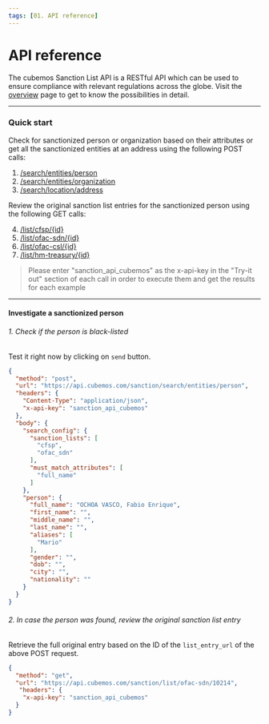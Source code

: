 ```yaml
---
tags: [01. API reference]
---
```


# API reference

The cubemos Sanction List API is a RESTful API which can be used to ensure compliance with relevant regulations across the globe. Visit the [overview](../swagger/sanctions_list.v1.yaml) page to get to know the possibilities in detail.

---

### Quick start

Check for sanctionized person or organization based on their attributes or get all the sanctionized entities at an address using the following POST calls: 
1. [/search/entities/person](../swagger/sanctions_list.v1.yaml/paths/~1search~1entities~1person/post) 
2. [/search/entities/organization](../swagger/sanctions_list.v1.yaml/paths/~1search~1entities~1organization/post) 
3. [/search/location/address](../swagger/sanctions_list.v1.yaml/paths/~1search~1location~1address/post)

Review the original sanction list entries for the sanctionized person using the following GET calls:

4. [/list/cfsp/{id}](../swagger/sanctions_list.v1.yaml/paths/~1list~1cfsp~1{id}/get)
5. [/list/ofac-sdn/{id}](../swagger/sanctions_list.v1.yaml/paths/~1list~1ofac-sdn~1{id}/get)
5. [/list/ofac-csl/{id}](../swagger/sanctions_list.v1.yaml/paths/~1list~1ofac-csl~1{id}/get)
5. [/list/hm-treasury/{id}](../swagger/sanctions_list.v1.yaml/paths/~1list~1hm-treasury~1{id}/get)

<!-- theme: warning -->
> Please enter "sanction_api_cubemos" as the x-api-key in the "Try-it out" section of each call in order to execute them and get the results for each example

---
#### **Investigate a sanctionized person**

###### 1. Check if the person is black-listed
Test it right now by clicking on `send` button.

```json http
{
  "method": "post",
  "url": "https://api.cubemos.com/sanction/search/entities/person",
  "headers": {
    "Content-Type": "application/json",
    "x-api-key": "sanction_api_cubemos"
  },
  "body": {
    "search_config": {
      "sanction_lists": [
        "cfsp",
        "ofac_sdn"
      ],
      "must_match_attributes": [
        "full_name"
      ]
    },
    "person": {
      "full_name": "OCHOA VASCO, Fabio Enrique",
      "first_name": "",
      "middle_name": "",
      "last_name": "",
      "aliases": [
        "Mario"
      ],
      "gender": "",
      "dob": "",
      "city": "",
      "nationality": ""
    }
  }
}
```

###### 2. In case the person was found, review the original sanction list entry
Retrieve the full original entry based on the ID of the `list_entry_url` of the above POST request.

```json http
{
  "method": "get",
  "url": "https://api.cubemos.com/sanction/list/ofac-sdn/10214",
   "headers": {
    "x-api-key": "sanction_api_cubemos"
  }
}
```



